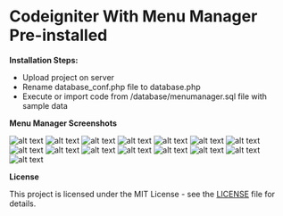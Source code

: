 # Codeigniter With Menu Manager Pre-installed

**Installation Steps:**
* Upload project on server
* Rename database_conf.php file to database.php
* Execute or import code from /database/menumanager.sql file with sample data

**Menu Manager Screenshots**

![alt text](https://github.com/cploutarchou/codeIgniter-menu-manager/blob/master/assets/forReadme/screenshot-ci-menu-manager.christosploutarchou.com-2020.01.png "Logo Title Text 1")
![alt text](https://github.com/cploutarchou/codeIgniter-menu-manager/blob/master/assets/forReadme/screenshot-ci-menu-manager.christosploutarchou.com-2020.01%20(1).png "Logo Title Text 1")
![alt text](https://github.com/cploutarchou/codeIgniter-menu-manager/blob/master/assets/forReadme/screenshot-ci-menu-manager.christosploutarchou.com-2020.01%20(2).png "Logo Title Text 1")
![alt text](https://github.com/cploutarchou/codeIgniter-menu-manager/blob/master/assets/forReadme/screenshot-ci-menu-manager.christosploutarchou.com-2020.01%20(3).png "Logo Title Text 1")
![alt text](https://github.com/cploutarchou/codeIgniter-menu-manager/blob/master/assets/forReadme/screenshot-ci-menu-manager.christosploutarchou.com-2020.01%20(4).png "Logo Title Text 1")
![alt text](https://github.com/cploutarchou/codeIgniter-menu-manager/blob/master/assets/forReadme/screenshot-ci-menu-manager.christosploutarchou.com-2020.01%20(5).png "Logo Title Text 1")
![alt text](https://github.com/cploutarchou/codeIgniter-menu-manager/blob/master/assets/forReadme/screenshot-ci-menu-manager.christosploutarchou.com-2020.01%20(6).png "Logo Title Text 1")
![alt text](https://github.com/cploutarchou/codeIgniter-menu-manager/blob/master/assets/forReadme/screenshot-ci-menu-manager.christosploutarchou.com-2020.01%20(7).png "Logo Title Text 1")
![alt text](https://github.com/cploutarchou/codeIgniter-menu-manager/blob/master/assets/forReadme/screenshot-ci-menu-manager.christosploutarchou.com-2020.01%20(8).png "Logo Title Text 1")
![alt text](https://github.com/cploutarchou/codeIgniter-menu-manager/blob/master/assets/forReadme/screenshot-ci-menu-manager.christosploutarchou.com-2020.01%20(9).png "Logo Title Text 1")
![alt text](https://github.com/cploutarchou/codeIgniter-menu-manager/blob/master/assets/forReadme/screenshot-ci-menu-manager.christosploutarchou.com-2020.01%20(10).png "Logo Title Text 1")
![alt text](https://github.com/cploutarchou/codeIgniter-menu-manager/blob/master/assets/forReadme/screenshot-ci-menu-manager.christosploutarchou.com-2020.01%20(11).png "Logo Title Text 1")
![alt text](https://github.com/cploutarchou/codeIgniter-menu-manager/blob/master/assets/forReadme/screenshot-ci-menu-manager.christosploutarchou.com-2020.01%20(12).png "Logo Title Text 1")
![alt text](https://github.com/cploutarchou/codeIgniter-menu-manager/blob/master/assets/forReadme/screenshot-ci-menu-manager.christosploutarchou.com-2020.01%20(13).png "Logo Title Text 1")
![alt text](https://github.com/cploutarchou/codeIgniter-menu-manager/blob/master/assets/forReadme/screenshot-ci-menu-manager.christosploutarchou.com-2020.01%20(14).png "Logo Title Text 1")

**License**

This project is licensed under the MIT License - see the [LICENSE](Licence) file for details.
